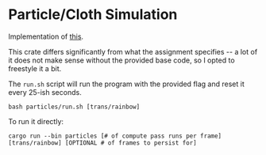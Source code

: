# Particle/Cloth Simulation

Implementation of [this](https://ocw.mit.edu/courses/6-837-computer-graphics-fall-2012/resources/mit6_837f12_assn3/).

This crate differs significantly from what the assignment specifies -- a lot of it does not make sense without the provided base code, so I opted to freestyle it a bit.

The `run.sh` script will run the program with the provided flag and reset it every 25-ish seconds.

```
bash particles/run.sh [trans/rainbow]
```

To run it directly:

```
cargo run --bin particles [# of compute pass runs per frame] [trans/rainbow] [OPTIONAL # of frames to persist for]
```

